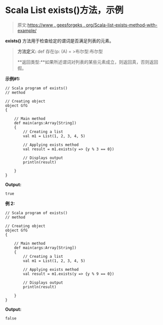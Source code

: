 # Scala List exists()方法，示例

> 原文:[https://www . geesforgeks . org/Scala-list-exists-method-with-example/](https://www.geeksforgeeks.org/scala-list-exists-method-with-example/)

**exists()** 方法用于检查给定的谓词是否满足列表的元素。

> **方法定义:** def 存在(p: (A) = >布尔型:布尔型
> 
> **返回类型:**如果所述谓词对列表的某些元素成立，则返回真，否则返回假。

**示例#1:**

```
// Scala program of exists()
// method

// Creating object
object GfG
{ 

    // Main method
    def main(args:Array[String])
    {
        // Creating a list
        val m1 = List(1, 2, 3, 4, 5)

        // Applying exists method
        val result = m1.exists(y => {y % 3 == 0})

        // Displays output
        println(result)

    }
} 
```

**Output:**

```
true

```

**例 2:**

```
// Scala program of exists()
// method

// Creating object
object GfG
{ 

    // Main method
    def main(args:Array[String])
    {
        // Creating a list
        val m1 = List(1, 2, 3, 4, 5)

        // Applying exists method
        val result = m1.exists(y => {y % 9 == 0})

        // Displays output
        println(result)

    }
} 
```

**Output:**

```
false

```